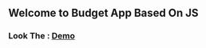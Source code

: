 ## Welcome to Budget App Based On JS

### Look The : [Demo](https://susanta96.github.io/BudgetApp/)
